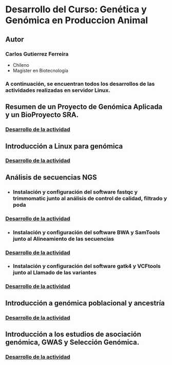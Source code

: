 # Desarrollo del Curso: Genética y Genómica en Produccion Animal

## **Autor**
### Carlos Gutierrez Ferreira  
- Chileno
- Magíster en Biotecnología

### A continuación, se encuentran todos los desarrollos de las actividades realizadas en servidor Linux.

## Resumen de un Proyecto de Genómica Aplicada y un BioProyecto SRA.
### [Desarrollo de la actividad](https://github.com/GenomicsEducation/CarlosGutierrez/blob/main/Proyecto-Genomica-Aplicada/Proyecto-Genomica-Aplicada.md)

## Introducción a Linux para genómica
### [Desarrollo de la actividad](https://github.com/GenomicsEducation/CarlosGutierrez/blob/main/Linux-Genomica/Linux-Genómica.md)

## Análisis de secuencias NGS
- ### Instalación y configuración del software fastqc y trimmomatic junto al análisis de control de calidad, filtrado y poda  
### [Desarrollo de la actividad](https://github.com/GenomicsEducation/CarlosGutierrez/blob/main/Analisis-secuencias-NGS/Análisis-secuencias-NGS.md)

- ### Instalación y configuración del software BWA y SamTools junto al Alineamiento de las secuencias
### [Desarrollo de la actividad](https://github.com/GenomicsEducation/CarlosGutierrez/blob/main/Analisis-secuencias-NGS/NGS-Alineamiento.md)

- ### Instalación y configuración del software gatk4 y VCFtools junto al Llamado de las variantes
### [Desarrollo de la actividad](https://github.com/GenomicsEducation/CarlosGutierrez/blob/main/Analisis-secuencias-NGS/Llamado-de-variantes.md)

## Introducción a genómica poblacional y ancestría
### [Desarrollo de la actividad](https://github.com/GenomicsEducation/CarlosGutierrez/blob/main/Genomica-Poblacional/Genomica-Poblacional.md)

##  Introducción a los estudios de asociación genómica, GWAS y Selección Genómica.  
### [Desarrollo de la actividad](https://github.com/GenomicsEducation/CarlosGutierrez/blob/main/GWAS_Seleccion_Genomica/GWAS_asociacion_genomica.md)
